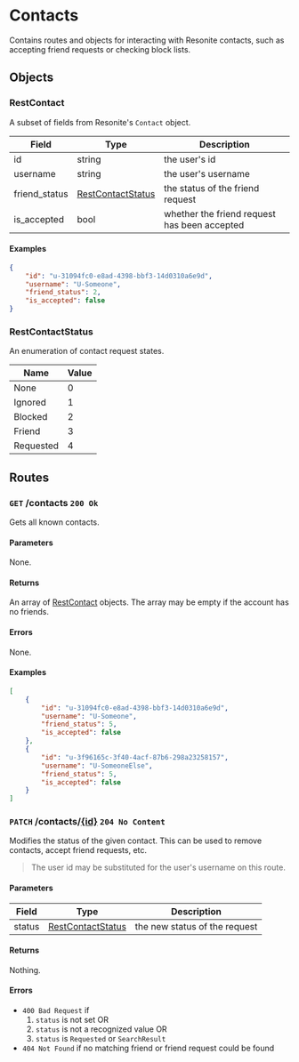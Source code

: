 # Contacts
Contains routes and objects for interacting with Resonite contacts, such as 
accepting friend requests or checking block lists.

## Objects
### RestContact
A subset of fields from Resonite's `Contact` object.

| Field         | Type                                    | Description                                  |
|---------------|-----------------------------------------|----------------------------------------------|
| id            | string                                  | the user's id                                |
| username      | string                                  | the user's username                          |
| friend_status | [RestContactStatus](#restcontactstatus) | the status of the friend request             |
| is_accepted   | bool                                    | whether the friend request has been accepted |

#### Examples
```json
{
    "id": "u-31094fc0-e8ad-4398-bbf3-14d0310a6e9d",
    "username": "U-Someone",
    "friend_status": 2,
    "is_accepted": false
}
```

### RestContactStatus
An enumeration of contact request states.

| Name      | Value |
|-----------|-------|
| None      | 0     | 
| Ignored   | 1     |
| Blocked   | 2     |
| Friend    | 3     |
| Requested | 4     |

## Routes
### `GET` /contacts `200 Ok`
Gets all known contacts.

#### Parameters
None.

#### Returns
An array of [RestContact](#restcontact) objects. The array may be empty if the
account has no friends.

#### Errors
None.

#### Examples
```json
[
    {
        "id": "u-31094fc0-e8ad-4398-bbf3-14d0310a6e9d",
        "username": "U-Someone",
        "friend_status": 5,
        "is_accepted": false
    },
    {
        "id": "u-3f96165c-3f40-4acf-87b6-298a23258157",
        "username": "U-SomeoneElse",
        "friend_status": 5,
        "is_accepted": false
    }
]
```

### `PATCH` /contacts/[{id}](#restcontact) `204 No Content`
Modifies the status of the given contact. This can be used to remove contacts, 
accept friend requests, etc.

  > The user id may be substituted for the user's username on this route.

#### Parameters
| Field  | Type                                    | Description                   |
|--------|-----------------------------------------|-------------------------------|
| status | [RestContactStatus](#restcontactstatus) | the new status of the request |

#### Returns
Nothing.

#### Errors
* `400 Bad Request` if 
  1. `status` is not set OR
  2. `status` is not a recognized value OR
  3. `status` is `Requested` or `SearchResult`
* `404 Not Found` if no matching friend or friend request could be found
